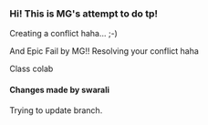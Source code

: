 
### Hi! This is MG's attempt to do tp!
Creating a conflict haha... ;-)

And Epic Fail by MG!!
Resolving your conflict haha

Class colab
#### Changes made by swarali

Trying to update branch.
